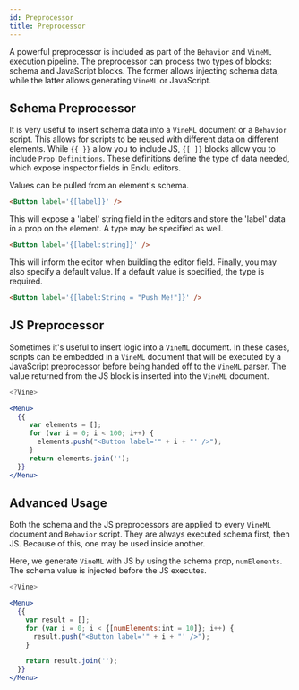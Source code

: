```yaml
---
id: Preprocessor
title: Preprocessor
---
```


A powerful preprocessor is included as part of the `Behavior` and `VineML` execution pipeline. The preprocessor can process two types of blocks: schema and JavaScript blocks. The former allows injecting schema data, while the latter allows generating `VineML` or JavaScript.

## Schema Preprocessor

It is very useful to insert schema data into a `VineML` document or a `Behavior` script. This allows for scripts to be reused with different data on different elements. While `{{ }}` allow you to include JS, `{[ ]}` blocks allow you to include `Prop Definitions`. These definitions define the type of data needed, which expose inspector fields in Enklu editors.

Values can be pulled from an element's schema.

```html
<Button label='{[label]}' />
```

This will expose a 'label' string field in the editors and store the 'label' data in a prop on the element. A type may be specified as well.

```html
<Button label='{[label:string]}' />
```

This will inform the editor when building the editor field. Finally, you may also specify a default value. If a default value is specified, the type is required.

```html
<Button label='{[label:String = "Push Me!"]}' />
```


## JS Preprocessor

Sometimes it's useful to insert logic into a `VineML` document. In these cases, scripts can be embedded in a `VineML` document that will be executed by a JavaScript preprocessor before being handed off to the `VineML` parser. The value returned from the JS block is inserted into the `VineML` document.

```jsx
<?Vine>

<Menu>
  {{
     var elements = [];
     for (var i = 0; i < 100; i++) {
       elements.push("<Button label='" + i + "' />");
     }
     return elements.join('');
  }}
</Menu>
```

## Advanced Usage

Both the schema and the JS preprocessors are applied to every `VineML` document and `Behavior` script. They are always executed schema first, then JS. Because of this, one may be used inside another.

Here, we generate `VineML` with JS by using the schema prop, `numElements`. The schema value is injected before the JS executes.

```jsx
<?Vine>

<Menu>
  {{
    var result = [];
    for (var i = 0; i < {[numElements:int = 10]}; i++) {
      result.push("<Button label='" + i + "' />");
    }

    return result.join('');
  }}
</Menu>
```

